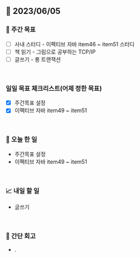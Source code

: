 ## 📅 2023/06/05


### 👏 주간 목표

- [ ] 사내 스터디 - 이펙티브 자바 item46 ~ item51 스터디
- [ ] 책 읽기 - 그림으로 공부하는 TCP/IP
- [ ] 글쓰기 - 롱 트랜잭션

<br/>

### 일일 목표 체크리스트(어제 정한 목표)

- [x] 주간목표 설정
- [x] 이펙티브 자바 item49 ~ item51

<br/>

### 💯 오늘 한 일

- 주간목표 설정
- 이펙티브 자바 item49 ~ item51

<br/>

### 📈 내일 할 일

- 글쓰기

<br/>

### 🤔 간단 회고

- .
 
